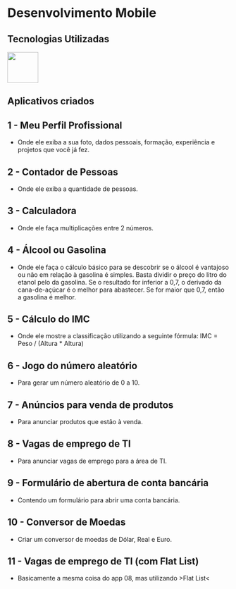 # Desenvolvimento Mobile

## Tecnologias Utilizadas
<img src="https://cdn.jsdelivr.net/gh/devicons/devicon@latest/icons/react/react-original-wordmark.svg" height="70" width="70" />

## Aplicativos criados

## 1 - Meu Perfil Profissional
- Onde ele exiba a sua foto, dados pessoais, formação, experiência e projetos que você já fez.

## 2 - Contador de Pessoas
- Onde ele exiba a quantidade de pessoas.

## 3 - Calculadora
- Onde ele faça multiplicações entre 2 números.

## 4 - Álcool ou Gasolina
- Onde ele faça o cálculo básico para se descobrir se o álcool é vantajoso ou não em relação à gasolina é simples. Basta dividir o preço do litro do etanol pelo da gasolina. Se o resultado for inferior a 0,7, o derivado da cana-de-açúcar é o melhor para abastecer. Se for maior que 0,7, então a gasolina é melhor.

## 5 - Cálculo do IMC
- Onde ele mostre a classificação utilizando a seguinte fórmula: IMC = Peso / (Altura * Altura)

## 6 - Jogo do número aleatório
- Para gerar um número aleatório de 0 a 10.

## 7 - Anúncios para venda de produtos
- Para anunciar produtos que estão à venda.

## 8 - Vagas de emprego de TI
- Para anunciar vagas de emprego para a área de TI.

## 9 - Formulário de abertura de conta bancária
- Contendo um formulário para abrir uma conta bancária.

## 10 - Conversor de Moedas
- Criar um conversor de moedas de Dólar, Real e Euro.

## 11 - Vagas de emprego de TI (com Flat List)
- Basicamente a mesma coisa do app 08, mas utilizando >Flat List<
